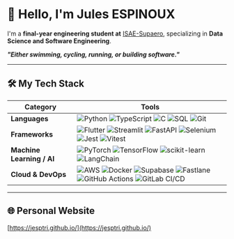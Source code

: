 # 👋 Hello, I'm Jules ESPINOUX

I'm a **final-year engineering student at** [ISAE-Supaero](https://www.isae-supaero.fr/), specializing in **Data Science and Software Engineering**.  

***"Either swimming, cycling, running, or building software."***

---

## 🛠️ My Tech Stack

| **Category**             | **Tools**                                                                                                                                                                                                                           |
| ------------------------- | --------------------------------------------------------------------------------------------------------------------------------------------------------------------------------------------------------------------------------- |
| **Languages**             | ![Python](https://img.shields.io/badge/Python-3776AB?style=flat&logo=python&logoColor=white) ![TypeScript](https://img.shields.io/badge/TypeScript-007ACC?style=flat&logo=typescript&logoColor=white) ![C](https://img.shields.io/badge/C-A8B9CC?style=flat&logo=c&logoColor=white) ![SQL](https://img.shields.io/badge/SQL-4479A1?style=flat&logo=postgresql&logoColor=white) ![Git](https://img.shields.io/badge/Git-F05033?style=flat&logo=git&logoColor=white) |
| **Frameworks**            | ![Flutter](https://img.shields.io/badge/Flutter-02569B?style=flat&logo=flutter&logoColor=white) ![Streamlit](https://img.shields.io/badge/Streamlit-FF4B4B?style=flat&logo=streamlit&logoColor=white) ![FastAPI](https://img.shields.io/badge/FastAPI-009688?style=flat&logo=fastapi&logoColor=white) ![Selenium](https://img.shields.io/badge/Selenium-43B02A?style=flat&logo=selenium&logoColor=white) ![Jest](https://img.shields.io/badge/Jest-C21325?style=flat&logo=jest&logoColor=white) ![Vitest](https://img.shields.io/badge/Vitest-6E9F18?style=flat&logo=vitest&logoColor=white) |
| **Machine Learning / AI** | ![PyTorch](https://img.shields.io/badge/PyTorch-EE4C2C?style=flat&logo=pytorch&logoColor=white) ![TensorFlow](https://img.shields.io/badge/TensorFlow-FF6F00?style=flat&logo=tensorflow&logoColor=white) ![scikit-learn](https://img.shields.io/badge/scikit--learn-F7931E?style=flat&logo=scikit-learn&logoColor=white) ![LangChain](https://img.shields.io/badge/LangChain-1C3C3C?style=flat&logo=chainlink&logoColor=white) |
| **Cloud & DevOps**        | ![AWS](https://img.shields.io/badge/AWS-232F3E?style=flat&logo=amazonaws&logoColor=white) ![Docker](https://img.shields.io/badge/Docker-2496ED?style=flat&logo=docker&logoColor=white) ![Supabase](https://img.shields.io/badge/Supabase-3ECF8E?style=flat&logo=supabase&logoColor=white) ![Fastlane](https://img.shields.io/badge/Fastlane-00F200?style=flat&logo=fastlane&logoColor=white) ![GitHub Actions](https://img.shields.io/badge/GitHub%20Actions-2088FF?style=flat&logo=githubactions&logoColor=white) ![GitLab CI/CD](https://img.shields.io/badge/GitLab%20CI%2FCD-FC6D26?style=flat&logo=gitlab&logoColor=white) |

---

## 🌐 Personal Website

[https://jesptri.github.io/](https://jesptri.github.io/)
